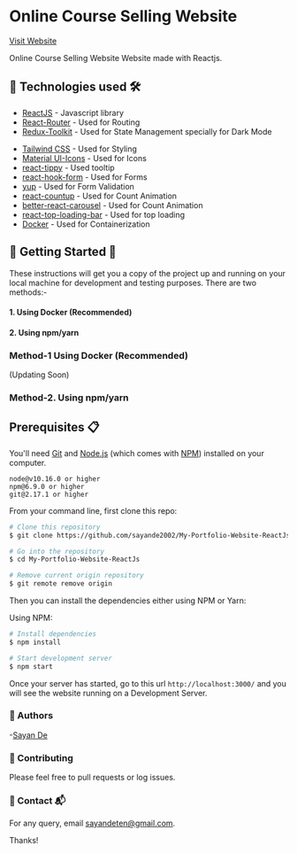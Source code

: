 # Online Course Selling Website

[Visit Website](https://goava.vercel.app)

Online Course Selling Website Website made with Reactjs.

## 📌 Technologies used 🛠️

- [ReactJS](https://reactjs.org) - Javascript library
- [React-Router](https://www.npmjs.com/package/react-router) - Used for Routing
- [Redux-Toolkit](https://redux-toolkit.js.org/) - Used for State Management specially for Dark Mode
<!-- - [Material UI](https://mui.com/) - Used for Mobile Responsiveness (Grid) -->
- [Tailwind CSS](https://tailwindcss.com/) - Used for Styling
- [Material UI-Icons](https://react-icons.github.io/react-icons/) - Used for Icons
- [react-tippy](https://www.npmjs.com/package/react-tippy) - Used tooltip
- [react-hook-form](https://www.npmjs.com/package/react-hook-form) - Used for Forms
- [yup](https://www.npmjs.com/package/yup) - Used for Form Validation
- [react-countup](https://www.npmjs.com/package/react-countup) - Used for Count Animation
- [better-react-carousel](https://www.npmjs.com/package/better-react-carousel) - Used for Count Animation
- [react-top-loading-bar](https://www.npmjs.com/package/react-top-loading-bar) - Used for top loading
- [Docker](https://www.docker.com/) - Used for Containerization

<!-- ## 📌 Sneak Peek of Main Page:

<div align="center" style="
    flex-wrap: wrap;
    display: flex;
    gap: 1rem;
">
<h1> Light Mode </h1>
  <img src="https://user-images.githubusercontent.com/107565578/209658089-85462f6e-7550-428d-9000-965e2c56e526.png" alt="Home Page" width="70%">
<h1> Dark Mode </h1>
  <img src="https://user-images.githubusercontent.com/107565578/209658335-d8301a73-b17b-40e4-a199-818a1e3ef4d8.png" alt="Home Page In Dark Mode" width="70%">
</div> -->

## 📌 Getting Started 🚀

These instructions will get you a copy of the project up and running on your local machine for development and testing purposes.
There are two methods:-

#### 1. Using Docker (Recommended)

#### 2. Using npm/yarn

### Method-1 Using Docker (Recommended)

(Updating Soon)

### Method-2. Using npm/yarn

## Prerequisites 📋

You'll need [Git](https://git-scm.com) and [Node.js](https://nodejs.org/en/download/) (which comes with [NPM](http://npmjs.com)) installed on your computer.

```
node@v10.16.0 or higher
npm@6.9.0 or higher
git@2.17.1 or higher
```

From your command line, first clone this repo:

```bash
# Clone this repository
$ git clone https://github.com/sayande2002/My-Portfolio-Website-ReactJs.git

# Go into the repository
$ cd My-Portfolio-Website-ReactJs

# Remove current origin repository
$ git remote remove origin
```

Then you can install the dependencies either using NPM or Yarn:

Using NPM:

```bash
# Install dependencies
$ npm install

# Start development server
$ npm start
```

Once your server has started, go to this url `http://localhost:3000/` and you will see the website running on a Development Server.

### 📌 Authors

-[Sayan De](https://github.com/sayande2002)

### 📌 Contributing

Please feel free to pull requests or log issues.

### 📌 Contact 📬

For any query, email sayandeten@gmail.com.

Thanks!
